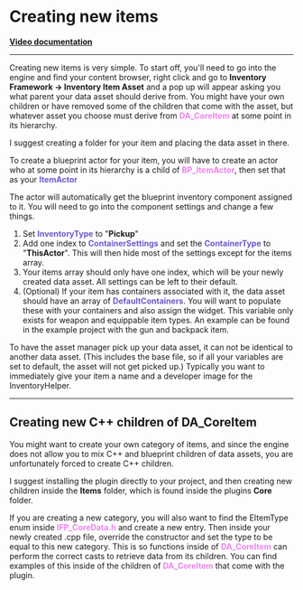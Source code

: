 # Creating new items
<a href="https://youtu.be/GzxE6spwgCQ" target="_blank">**Video documentation**</a>

---
Creating new items is very simple.
To start off, you'll need to go into the engine and find your content browser, right click and go to **Inventory Framework -> Inventory Item Asset** and a pop up will appear asking you what parent your data asset should derive from.
You might have your own children or have removed some of the children that come with the asset, but whatever asset you choose must derive from <span style="color:violet">**DA_CoreItem**</span> at some point in its hierarchy.

I suggest creating a folder for your item and placing the data asset in there.

To create a blueprint actor for your item, you will have to create an actor who at some point in its hierarchy is a child of <span style="color:violet">**BP_ItemActor**</span>, then set that as your <span style="color:Slateblue">**ItemActor**</span>

The actor will automatically get the blueprint inventory component assigned to it. You will need to go into the component settings and change a few things.
1. Set <span style="color:Slateblue">**InventoryType**</span> to "**Pickup**"
2. Add one index to <span style="color:Slateblue">**ContainerSettings**</span> and set the <span style="color:Slateblue">**ContainerType**</span> to "**ThisActor**". This will then hide most of the settings except for the items array.
3. Your items array should only have one index, which will be your newly created data asset. All settings can be left to their default.
4. (Optional) If your item has containers associated with it, the data asset should have an array of <span style="color:Slateblue">**DefaultContainers**</span>. You will want to populate these with your containers and also assign the widget. This variable only exists for weapon and equippable item types. An example can be found in the example project with the gun and backpack item.

To have the asset manager pick up your data asset, it can not be identical to another data asset. (This includes the base file, so if all your variables are set to default, the asset will not get picked up.) Typically you want to immediately give your item a name and a developer image for the InventoryHelper.

---
## Creating new C++ children of DA_CoreItem

You might want to create your own category of items, and since the engine does not allow you to mix C++ and blueprint children of data assets, you are unfortunately forced to create C++ children.

I suggest installing the plugin directly to your project, and then creating new children inside the **Items** folder, which is found inside the plugins **Core** folder.

If you are creating a new category, you will also want to find the EItemType enum inside <span style="color:violet">**IFP_CoreData.h**</span> and create a new entry. Then inside your newly created .cpp file, override the constructor and set the type to be equal to this new category.
This is so functions inside of <span style="color:violet">**DA_CoreItem**</span> can perform the correct casts to retrieve data from its children.
You can find examples of this inside of the children of <span style="color:violet">**DA_CoreItem**</span> that come with the plugin.